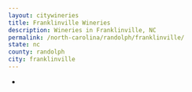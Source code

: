 ```yaml
---
layout: citywineries
title: Franklinville Wineries
description: Wineries in Franklinville, NC
permalink: /north-carolina/randolph/franklinville/
state: nc
county: randolph
city: franklinville
---
```

-
